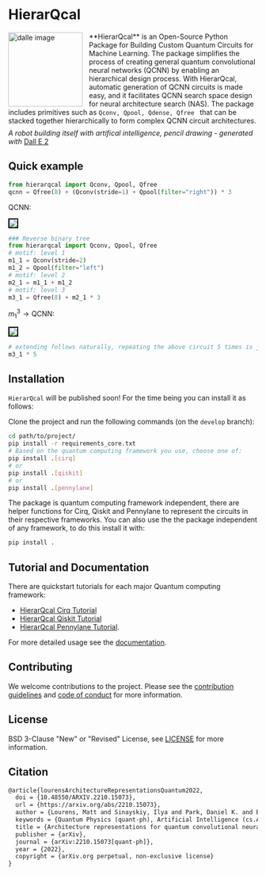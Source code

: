 # HierarQcal

<img src="https://github.com/matt-lourens/hierarqcal/blob/master/img/dalle_img.png?raw=true" alt="dalle image" style="height:150px!important;padding-right:10px" align="left"/>

<p style="height:150px">
**HierarQcal** is an Open-Source Python Package for Building Custom Quantum Circuits for Machine Learning. The package simplifies the process of creating general quantum convolutional neural networks (QCNN) by enabling an hierarchical design process. With HierarQcal, automatic generation of QCNN circuits is made easy, and it facilitates QCNN search space design for neural architecture search (NAS). The package includes primitives such as <code>Qconv, Qpool, Qdense, Qfree </code> that can be stacked together hierarchically to form complex QCNN circuit architectures.
</p>
<br/>

*A robot building itself with artifical intelligence, pencil drawing -  generated with* [Dall E 2](https://openai.com/dall-e-2/)


## Quick example
```python
from hierarqcal import Qconv, Qpool, Qfree
qcnn = Qfree(8) + (Qconv(stride=1) + Qpool(filter="right")) * 3
```
$\text{QCNN:}$

<img src="https://github.com/matt-lourens/hierarqcal/blob/master/img/rbt_right.png?raw=true" style="border:solid 2px black;">

```python
### Reverse binary tree
from hierarqcal import Qconv, Qpool, Qfree
# motif: level 1
m1_1 = Qconv(stride=2)
m1_2 = Qpool(filter="left")
# motif: level 2
m2_1 = m1_1 + m1_2
# motif: level 3
m3_1 = Qfree(8) + m2_1 * 3
```
$m^3_1\rightarrow \text{QCNN}:$

<img src="https://github.com/matt-lourens/hierarqcal/blob/master/img/rbt_left.png?raw=true" style="border:solid 2px black;">

```python
# extending follows naturally, repeating the above circuit 5 times is just:
m3_1 * 5
```
## Installation
<code>HierarQcal</code> will be published soon! For the time being you can install it as follows:

Clone the project and run the following commands (on the `develop` branch):
```bash
cd path/to/project/
pip install -r requirements_core.txt
# Based on the quantum computing framework you use, choose one of:
pip install .[cirq]
# or
pip install .[qiskit]
# or
pip install .[pennylane]
```
The package is quantum computing framework independent, there are helper functions for Cirq, Qiskit and Pennylane to represent the circuits in their respective frameworks. You can also use the the package independent of any framework, to do this install it with:
```bash
pip install .
```

## Tutorial and Documentation
There are quickstart tutorials for each major Quantum computing framework: 
 - [HierarQcal Cirq Tutorial](https://github.com/matt-lourens/hierarqcal/blob/master/examples/examples_cirq.ipynb)
 - [HierarQcal Qiskit Tutorial](https://github.com/matt-lourens/hierarqcal/blob/master/examples/examples_qiskit.ipynb) 
 - [HierarQcal Pennylane Tutorial](https://github.com/matt-lourens/hierarqcal/blob/master/examples/examples_pennylane.ipynb). 
 
 For more detailed usage see the [documentation](https://matt-lourens.github.io/hierarqcal/index.html).

## Contributing
We welcome contributions to the project. Please see the [contribution guidelines](https://github.com/matt-lourens/hierarqcal/blob/master/CONTRIBUTING.md) and [code of conduct](CODE_OF_CONDUCT.md) for more information.

## License
BSD 3-Clause "New" or "Revised" License, see [LICENSE](https://github.com/matt-lourens/hierarqcal/blob/master/LICENSE.txt) for more information.

## Citation
```latex
@article{lourensArchitectureRepresentationsQuantum2022,
  doi = {10.48550/ARXIV.2210.15073},
  url = {https://arxiv.org/abs/2210.15073},
  author = {Lourens, Matt and Sinayskiy, Ilya and Park, Daniel K. and Blank, Carsten and Petruccione,   Francesco},
  keywords = {Quantum Physics (quant-ph), Artificial Intelligence (cs.AI)},
  title = {Architecture representations for quantum convolutional neural networks},
  publisher = {arXiv},
  journal = {arXiv:2210.15073[quant-ph]},
  year = {2022},
  copyright = {arXiv.org perpetual, non-exclusive license}
}
```
